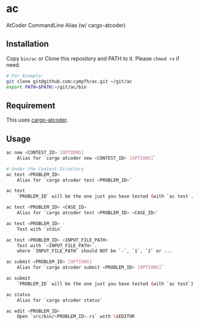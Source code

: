 # ac

AtCoder CommandLine Alias (w/ cargo-atcoder)

## Installation

Copy `bin/ac` or Clone this repository and PATH to it.
Please `chmod +x` if need.

```bash
# For Example:
git clone git@github.com:cympfh/ac.git ~/git/ac
export PATH=$PATH:~/git/ac/bin
```

## Requirement

This uses [cargo-atcoder](https://github.com/tanakh/cargo-atcoder).

## Usage

```bash
ac new <CONTEST_ID> [OPTIONS]
    Alias for `cargo atcoder new <CONTEST_ID> [OPTIONS]`

# Under the Contest Directory
ac test <PROBLEM_ID>
    Alias for `cargo atcoder test <PROBLEM_ID>`

ac test
    `PROBLEM_ID` will be the one just you have tested (with `ac test ...`).

ac test <PROBLEM_ID> <CASE_ID>
    Alias for `cargo atcoder test <PROBLEM_ID> <CASE_ID>`

ac test <PROBLEM_ID> -
    Test with `stdin`

ac test <PROBLEM_ID> <INPUT_FILE_PATH>
    Test with `<INPUT_FILE_PATH>`.
    where `INPUT_FILE_PATH` should NOT be `-`, `1`, `2` or ...

ac submit <PROBLEM_ID> [OPTIONS]
    Alias for `cargo atcoder submit <PROBLEM_ID> [OPTIONS]`

ac submit
    `PROBLEM_ID` will be the one just you have tested (with `ac test`).

ac status
    Alias for `cargo atcoder status`

ac edit <PROBLEM_ID>
    Open `src/bin/<PROBLEM_ID>.rs` with \$EDITOR
```
